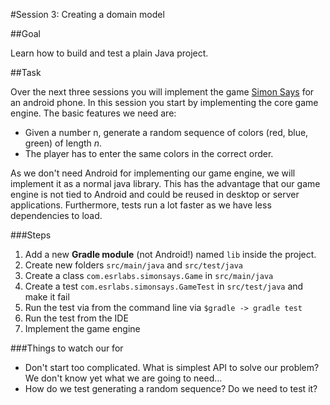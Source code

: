 #Session 3: Creating a domain model

##Goal 

Learn how to build and test a plain Java project.

##Task

Over the next three sessions you will implement the game [Simon Says](https://www.youtube.com/watch?v=_UCnn4BI9S4) for an android phone. In this session you start by implementing the core game engine. The basic features we need are: 

- Given a number n, generate a random sequence of colors (red, blue, green) of length *n*.
- The player has to enter the same colors in the correct order. 

As we don't need Android for implementing our game engine, we will implement it as a normal java library. This has the advantage that our game engine is not tied to Android and could be reused in desktop or server applications. Furthermore, tests run a lot faster as we have less dependencies to load.

###Steps

1. Add a new **Gradle module** (not Android!) named `lib` inside the project. 
1. Create new folders `src/main/java` and `src/test/java`
1. Create a class `com.esrlabs.simonsays.Game` in `src/main/java`
1. Create a test `com.esrlabs.simonsays.GameTest` in `src/test/java` and make it fail
1. Run the test via from the command line via `$gradle -> gradle test`
1. Run the test from the IDE
1. Implement the game engine

###Things to watch our for

- Don't start too complicated. What is simplest API to solve our problem? We don't know yet what we are going to need...
- How do we test generating a random sequence? Do we need to test it?

